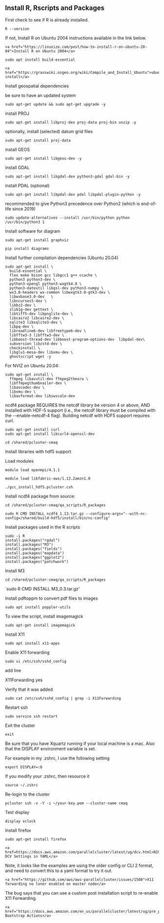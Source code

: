## Install R, Rscripts and Packages

First check to see if R is already installed.

`R --version`

If not, Install R on Ubuntu 2004 instructions available in the link below.

```{seealso}
<a href="https://linuxize.com/post/how-to-install-r-on-ubuntu-20-04">Install R on Ubuntu 2004</a>
```

`sudo apt install build-essential`

```{seealso}
<a href="https://grasswiki.osgeo.org/wiki/Compile_and_Install_Ubuntu">ubuntu install</a>
```

Install geospatial dependencies

be sure to have an updated system

`sudo apt-get update && sudo apt-get upgrade -y`

install PROJ

`sudo apt-get install libproj-dev proj-data proj-bin unzip -y`

optionally, install (selected) datum grid files

`sudo apt-get install proj-data`

install GEOS

`sudo apt-get install libgeos-dev -y`

install GDAL

`sudo apt-get install libgdal-dev python3-gdal gdal-bin -y`

install PDAL (optional)

`sudo apt-get install libpdal-dev pdal libpdal-plugin-python -y`


recommended to give Python3 precedence over Python2 (which is end-of-life since 2019)

`sudo update-alternatives --install /usr/bin/python python /usr/bin/python3 1`

Install software for diagram

`sudo apt-get install graphviz`

`pip install diagrams`

Install further compilation dependencies (Ubuntu 20.04)

```
sudo apt-get install \
  build-essential \
  flex make bison gcc libgcc1 g++ ccache \
  python3 python3-dev \
  python3-opengl python3-wxgtk4.0 \
  python3-dateutil libgsl-dev python3-numpy \
  wx3.0-headers wx-common libwxgtk3.0-gtk3-dev \
  libwxbase3.0-dev   \
  libncurses5-dev \
  libbz2-dev \
  zlib1g-dev gettext \
  libtiff5-dev libpnglite-dev \
  libcairo2 libcairo2-dev \
  sqlite3 libsqlite3-dev \
  libpq-dev \
  libreadline6-dev libfreetype6-dev \
  libfftw3-3 libfftw3-dev \
  libboost-thread-dev libboost-program-options-dev  libpdal-dev\
  subversion libzstd-dev \
  checkinstall \
  libglu1-mesa-dev libxmu-dev \
  ghostscript wget -y
```

For NVIZ on Ubuntu 20.04:

```
sudo apt-get install \
  ffmpeg libavutil-dev ffmpeg2theora \
  libffmpegthumbnailer-dev \
  libavcodec-dev \
  libxmu-dev \
  libavformat-dev libswscale-dev
```

ncdf4 package REQUIRES the netcdf library be version 4 or above, AND installed with HDF-5 support (i.e., the netcdf library must be compiled with the --enable-netcdf-4 flag).
Building netcdf with HDF5 support requires curl.

```
sudo apt-get install curl
sudo apt-get install libcurl4-openssl-dev
```

`cd /shared/pcluster-cmaq`

Install libraries with hdf5 support

Load modules

`module load openmpi/4.1.1 `

`module load libfabric-aws/1.13.2amzn1.0`

`./gcc_install_hdf5.pcluster.csh`

Install ncdf4 package from source:

`cd /shared/pcluster-cmaq/qa_scripts/R_packages`

`sudo R CMD INSTALL ncdf4_1.13.tar.gz --configure-args="--with-nc-config=/shared/build-hdf5/install/bin/nc-config"`

Install packages used in the R scripts
```
sudo -i R
install.packages("rgdal")
install.packages("M3")
install.packages("fields")
install.packages("mapdata")
install.packages("ggplot2")
install.packages("patchwork")
```

Install M3 

`cd /shared/pcluster-cmaq/qa_scripts/R_packages`

`sudo R CMD INSTALL M3_0.3.tar.gz'

Install pdftoppm to convert pdf files to images

`sudo apt install poppler-utils`

To view the script, install imagemagick

`sudo apt-get install imagemagick`

Install X11

`sudo apt install x11-apps`

Enable X11 forwarding

`sudo vi /etc/ssh/sshd_config`

add line

X11Forwarding yes

Verify that it was added

`sudo cat /etc/ssh/sshd_config | grep -i X11Forwarding`

Restart ssh

`sudo service ssh restart`

Exit the cluster

`exit`


Be sure that you have Xquartz running if your local machine is a mac.
Also that the DISPLAY environment variable is set.

For example in my .zshrc, I use the following setting

`export DISPLAY=:0`

If you modify your .zshrc, then resource it

`source ~/.zshrc`

Re-login to the cluster

`pcluster ssh -v -Y -i ~/your-key.pem --cluster-name cmaq`


Test display

`display xclock`

Install firefox

```
sudo apt-get install firefox
```


```{seealso}
<a href=https://docs.aws.amazon.com/parallelcluster/latest/ug/dcv.html>NICE DCV Settings in YAML</a>
```

Note, it looks like the examples are using the older config or CLI 2 format, and need to convert this to a yaml format to try it out.

```{seealso}
<a href="https://github.com/aws/aws-parallelcluster/issues/1508">X11 forwarding no loner enabled on master node</a>
```

The bug says that you can use a custom post installation script to re-enable X11 Forwarding.

```{seealso}
<a href="https://docs.aws.amazon.com/en_us/parallelcluster/latest/ug/pre_post_install.html">Custom Bootstrap Actions</a>
```


